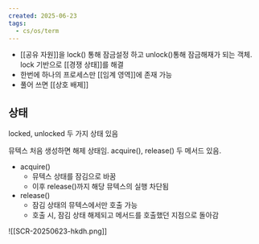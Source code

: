 ```yaml
---
created: 2025-06-23
tags:
  - cs/os/term
---
```

- [[공유 자원]]을 lock() 통해 잠금설정 하고 unlock()통해 잠금해재가 되는 객체. lock 기반으로 [[경쟁 상태]]를 해결
- 한번에 하나의 프로세스만 [[임계 영역]]에 존재 가능
- 풀어 쓰면 [[상호 배제]]

## 상태
locked, unlocked 두 가지 상태 있음

뮤텍스 처음 생성하면 해제 상태임. acquire(), release() 두 메서드 있음.
- acquire()
	- 뮤텍스 상태를 잠김으로 바꿈
	- 이후 release()까지 해당 뮤텍스의 실행 차단됨
- release()
	- 잠김 상태의 뮤텍스에서만 호출 가능
	- 호출 시, 잠김 상태 해제되고 메서드를 호출했던 지점으로 돌아감

![[SCR-20250623-hkdh.png]]